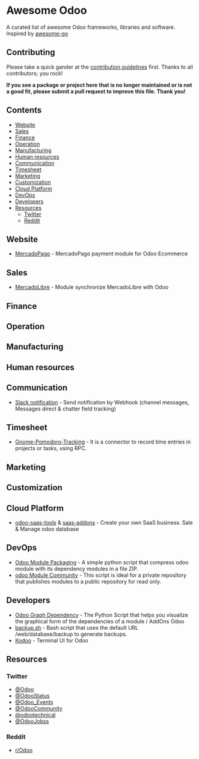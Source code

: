 # Awesome Odoo

A curated list of awesome Odoo frameworks, libraries and software. Inspired by [awesome-go](https://github.com/avelino/awesome-go)

## Contributing

Please take a quick gander at the [contribution guidelines](CONTRIBUTING.md) first. Thanks to all contributors; you rock!

**If you see a package or project here that is no longer maintained or is not a good fit, please submit a pull request to improve this file. Thank you!**

## Contents

* [Website](#website)
* [Sales](#sales)
* [Finance](#finances)
* [Operation](#operation)
* [Manufacturing](#manufacturing)
* [Human resources](#human-resources)
* [Communication](#communication)
* [Timesheet](#timesheet)
* [Marketing](#marketing)
* [Customization](#customization)
* [Cloud Platform](#cloud-platform)
* [DevOps](#devops)
* [Developers](#developers)
* [Resources](#resources)
  * [Twitter](#twitter)
  * [Reddit](#reddit)

## Website

* [MercadoPago](https://github.com/ctmil/payment_mercadopago) - MercadoPago payment module for Odoo Ecommerce

## Sales

* [MercadoLibre](https://github.com/ctmil/meli_oerp) - Module synchronize MercadoLibre with Odoo

## Finance

## Operation

## Manufacturing

## Human resources

## Communication

* [Slack notification](https://github.com/maxsbiz/odoo/tree/11.0/msb_slack) - Send notification by Webhook (channel messages, Messages direct & chatter field tracking)

## Timesheet

* [Gnome-Pomodoro-Tracking](https://github.com/josehbez/gnome-pomodoro-tracking) - It is a connector to record time entries in projects or tasks, using RPC.

## Marketing

## Customization

## Cloud Platform

* [odoo-saas-tools](https://github.com/it-projects-llc/odoo-saas-tools)  & [saas-addons](https://github.com/it-projects-llc/saas-addons) - Create your own SaaS business. Sale & Manage odoo database

## DevOps

* [Odoo Module Packaging](https://gist.github.com/josehbez/b14bb8b7dd6c0c985a96e57cff7cef5a) - A simple python script that compress odoo module with its dependency modules in a file ZIP.
* [odoo Module Community](https://gist.github.com/josehbez/a0790e91bd807ca174834fb67c3e0e8c) - This script is ideal for a private repository that publishes modules to a public repository for read only.

## Developers

* [Odoo Graph Dependency](https://medium.com/@josehbez/dependencia-gr%C3%A1fica-odoo-e518e8a6ceb9) - The Python Script that helps you visualize the graphical form of the dependencies of a module / AddOns Odoo
* [backup.sh](https://medium.com/@josehbez/simple-cli-odoo-backup-60d91bc3b9ec) - Bash script that uses the default URL /web/database/backup to generate backups.
* [Kodoo](https://github.com/chermed/kodoo) - Terminal UI for Odoo

## Resources

### Twitter

* [@Odoo](https://twitter.com/Odoo)
* [@OdooStatus](https://twitter.com/OdooStatus)
* [@Odoo_Events](https://twitter.com/Odoo_Events)
* [@OdooCommunity](https://twitter.com/OdooCommunity)
* [@odootechnical](https://twitter.com/odootechnical)
* [@OdooJobss](https://twitter.com/OdooJobss)

### Reddit

* [r/Odoo](https://www.reddit.com/r/Odoo/)
